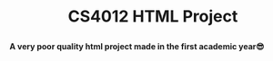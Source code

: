 # <p align="center"> CS4012 HTML Project </p>
#### A very poor quality html project made in the first academic year😎
